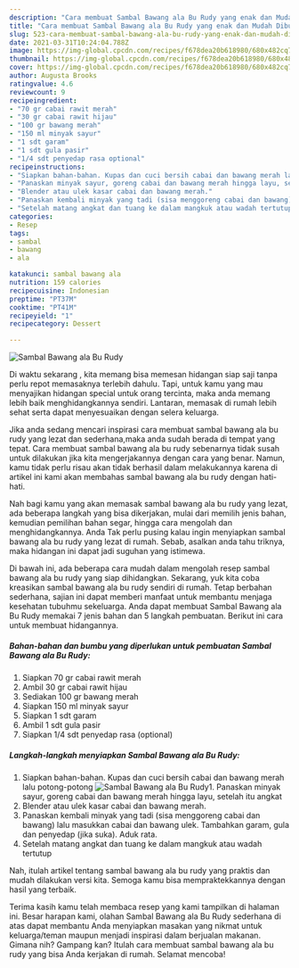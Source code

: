 ```yaml
---
description: "Cara membuat Sambal Bawang ala Bu Rudy yang enak dan Mudah Dibuat"
title: "Cara membuat Sambal Bawang ala Bu Rudy yang enak dan Mudah Dibuat"
slug: 523-cara-membuat-sambal-bawang-ala-bu-rudy-yang-enak-dan-mudah-dibuat
date: 2021-03-31T10:24:04.788Z
image: https://img-global.cpcdn.com/recipes/f678dea20b618980/680x482cq70/sambal-bawang-ala-bu-rudy-foto-resep-utama.jpg
thumbnail: https://img-global.cpcdn.com/recipes/f678dea20b618980/680x482cq70/sambal-bawang-ala-bu-rudy-foto-resep-utama.jpg
cover: https://img-global.cpcdn.com/recipes/f678dea20b618980/680x482cq70/sambal-bawang-ala-bu-rudy-foto-resep-utama.jpg
author: Augusta Brooks
ratingvalue: 4.6
reviewcount: 9
recipeingredient:
- "70 gr cabai rawit merah"
- "30 gr cabai rawit hijau"
- "100 gr bawang merah"
- "150 ml minyak sayur"
- "1 sdt garam"
- "1 sdt gula pasir"
- "1/4 sdt penyedap rasa optional"
recipeinstructions:
- "Siapkan bahan-bahan. Kupas dan cuci bersih cabai dan bawang merah lalu potong-potong"
- "Panaskan minyak sayur, goreng cabai dan bawang merah hingga layu, setelah itu angkat"
- "Blender atau ulek kasar cabai dan bawang merah."
- "Panaskan kembali minyak yang tadi (sisa menggoreng cabai dan bawang) lalu masukkan cabai dan bawang ulek. Tambahkan garam, gula dan penyedap (jika suka). Aduk rata."
- "Setelah matang angkat dan tuang ke dalam mangkuk atau wadah tertutup"
categories:
- Resep
tags:
- sambal
- bawang
- ala

katakunci: sambal bawang ala 
nutrition: 159 calories
recipecuisine: Indonesian
preptime: "PT37M"
cooktime: "PT41M"
recipeyield: "1"
recipecategory: Dessert

---
```



![Sambal Bawang ala Bu Rudy](https://img-global.cpcdn.com/recipes/f678dea20b618980/680x482cq70/sambal-bawang-ala-bu-rudy-foto-resep-utama.jpg)

Di waktu  sekarang , kita memang bisa memesan hidangan siap saji tanpa perlu repot memasaknya terlebih dahulu. Tapi, untuk kamu yang mau menyajikan hidangan special untuk orang tercinta, maka anda memang lebih baik menghidangkannya sendiri. Lantaran, memasak di rumah lebih sehat serta dapat menyesuaikan dengan selera keluarga.

Jika anda sedang mencari inspirasi cara membuat sambal bawang ala bu rudy yang lezat dan sederhana,maka anda sudah berada di tempat yang tepat. Cara membuat sambal bawang ala bu rudy  sebenarnya tidak susah untuk dilakukan jika kita mengerjakannya dengan cara yang benar. Namun, kamu tidak perlu risau akan tidak berhasil dalam melakukannya 
karena di artikel ini kami akan membahas sambal bawang ala bu rudy dengan hati-hati.  



Nah bagi kamu yang akan memasak sambal bawang ala bu rudy yang lezat, ada beberapa langkah yang bisa dikerjakan, mulai dari memilih jenis bahan, kemudian pemilihan bahan segar, hingga cara mengolah dan menghidangkannya. Anda Tak perlu pusing kalau ingin menyiapkan sambal bawang ala bu rudy yang lezat di rumah. Sebab, asalkan anda  tahu triknya, maka hidangan ini dapat jadi suguhan yang istimewa.

Di bawah ini, ada beberapa cara mudah dalam mengolah resep sambal bawang ala bu rudy yang siap dihidangkan. Sekarang, yuk kita coba kreasikan sambal bawang ala bu rudy sendiri di rumah. Tetap berbahan sederhana, sajian ini dapat memberi manfaat untuk membantu menjaga kesehatan tubuhmu sekeluarga. Anda dapat membuat Sambal Bawang ala Bu Rudy memakai 7 jenis bahan dan 5 langkah pembuatan. Berikut ini cara untuk membuat hidangannya.

<!--inarticleads1-->

##### Bahan-bahan dan bumbu yang diperlukan untuk pembuatan Sambal Bawang ala Bu Rudy:

1. Siapkan 70 gr cabai rawit merah
1. Ambil 30 gr cabai rawit hijau
1. Sediakan 100 gr bawang merah
1. Siapkan 150 ml minyak sayur
1. Siapkan 1 sdt garam
1. Ambil 1 sdt gula pasir
1. Siapkan 1/4 sdt penyedap rasa (optional)




<!--inarticleads2-->

##### Langkah-langkah menyiapkan Sambal Bawang ala Bu Rudy:

1. Siapkan bahan-bahan. Kupas dan cuci bersih cabai dan bawang merah lalu potong-potong
<img src="https://img-global.cpcdn.com/steps/51f4a08fd44e47e8/160x128cq70/sambal-bawang-ala-bu-rudy-langkah-memasak-1-foto.jpg" alt="Sambal Bawang ala Bu Rudy">1. Panaskan minyak sayur, goreng cabai dan bawang merah hingga layu, setelah itu angkat
1. Blender atau ulek kasar cabai dan bawang merah.
1. Panaskan kembali minyak yang tadi (sisa menggoreng cabai dan bawang) lalu masukkan cabai dan bawang ulek. Tambahkan garam, gula dan penyedap (jika suka). Aduk rata.
1. Setelah matang angkat dan tuang ke dalam mangkuk atau wadah tertutup




Nah, itulah artikel tentang  sambal bawang ala bu rudy  yang praktis dan mudah dilakukan versi kita. Semoga kamu bisa mempraktekkannya dengan hasil yang terbaik. 

Terima kasih kamu telah membaca resep yang kami tampilkan di halaman ini. Besar harapan kami, olahan  Sambal Bawang ala Bu Rudy sederhana di atas dapat membantu Anda menyiapkan masakan yang nikmat untuk keluarga/teman maupun menjadi inspirasi dalam berjualan makanan. Gimana nih? Gampang kan? Itulah cara membuat sambal bawang ala bu rudy yang bisa Anda kerjakan di rumah. Selamat mencoba!

